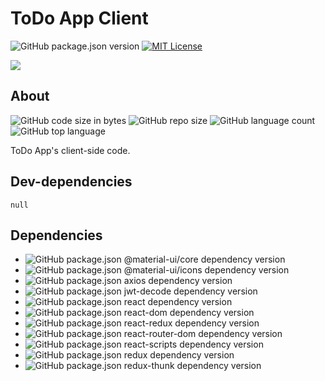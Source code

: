 # ToDo App Client

![GitHub package.json version](https://img.shields.io/github/package-json/v/linkwithabhay/todo-app-client)
[![MIT License](https://img.shields.io/github/license/linkwithabhay/todo-app-client)](https://github.com/linkwithabhay/todo-app-client/blob/main/LICENSE)

![](https://img.shields.io/badge/version--development--status-incomplete-red?style=flat-square)

## About

![GitHub code size in bytes](https://img.shields.io/github/languages/code-size/linkwithabhay/todo-app-client)
![GitHub repo size](https://img.shields.io/github/repo-size/linkwithabhay/todo-app-client)
![GitHub language count](https://img.shields.io/github/languages/count/linkwithabhay/todo-app-client)
![GitHub top language](https://img.shields.io/github/languages/top/linkwithabhay/todo-app-client)

ToDo App's client-side code.

## Dev-dependencies

`null`

## Dependencies

- ![GitHub package.json @material-ui/core dependency version](https://img.shields.io/github/package-json/dependency-version/linkwithabhay/todo-app-client/@material-ui/core)
- ![GitHub package.json @material-ui/icons dependency version](https://img.shields.io/github/package-json/dependency-version/linkwithabhay/todo-app-client/@material-ui/icons)
- ![GitHub package.json axios dependency version](https://img.shields.io/github/package-json/dependency-version/linkwithabhay/todo-app-client/axios?logo=axios)
- ![GitHub package.json jwt-decode dependency version](https://img.shields.io/github/package-json/dependency-version/linkwithabhay/todo-app-client/jwt-decode)
- ![GitHub package.json react dependency version](https://img.shields.io/github/package-json/dependency-version/linkwithabhay/todo-app-client/react?logo=react)
- ![GitHub package.json react-dom dependency version](https://img.shields.io/github/package-json/dependency-version/linkwithabhay/todo-app-client/react-dom?logo=react)
- ![GitHub package.json react-redux dependency version](https://img.shields.io/github/package-json/dependency-version/linkwithabhay/todo-app-client/react-redux?logo=redux)
- ![GitHub package.json react-router-dom dependency version](https://img.shields.io/github/package-json/dependency-version/linkwithabhay/todo-app-client/react-router-dom?logo=react)
- ![GitHub package.json react-scripts dependency version](https://img.shields.io/github/package-json/dependency-version/linkwithabhay/todo-app-client/react-scripts?logo=react)
- ![GitHub package.json redux dependency version](https://img.shields.io/github/package-json/dependency-version/linkwithabhay/todo-app-client/redux?logo=redux)
- ![GitHub package.json redux-thunk dependency version](https://img.shields.io/github/package-json/dependency-version/linkwithabhay/todo-app-client/redux-thunk?logo=redux)
